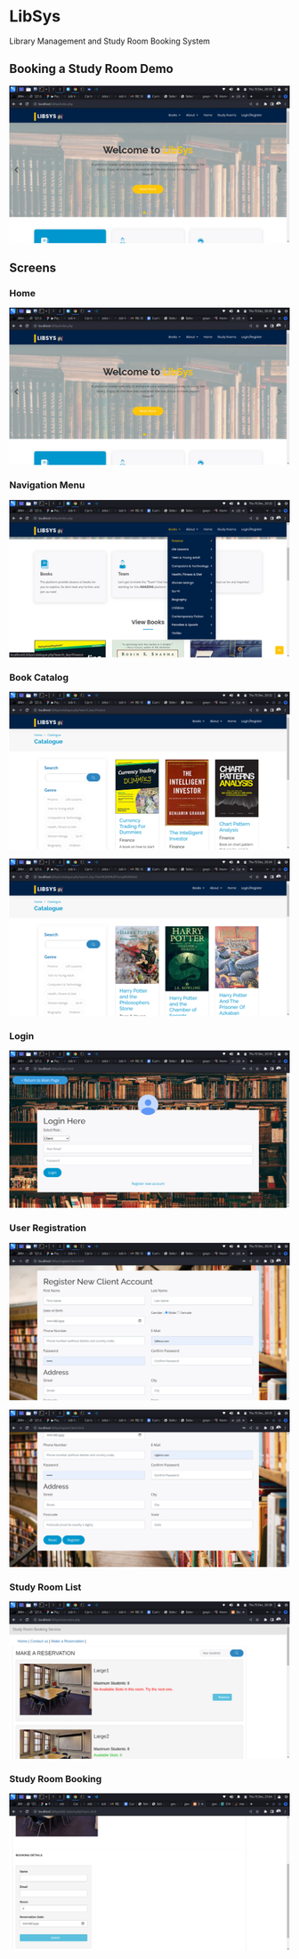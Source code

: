 # LibSys
Library Management and Study Room Booking System

## Booking a Study Room Demo
[![Watch the video](/Screenshots/Screenshot_2022-12-15_23_30_40.png)](https://youtu.be/P6fAQdwYcvU)

## Screens

### Home
![Alt text](/Screenshots/Screenshot_2022-12-15_23_30_40.png "Home Screen")

### Navigation Menu
![Alt text](/Screenshots/Screenshot_2022-12-15_23_32_15.png "Navigation Screen")

### Book Catalog
![Alt text](/Screenshots/Screenshot_2022-12-15_23_32_30.png "Book Catalog")

![Alt text](/Screenshots/Screenshot_2022-12-15_23_34_05.png "Book Catalog")

### Login
![Alt text](/Screenshots/Screenshot_2022-12-15_23_35_00.png "Login Screen")

### User Registration
![Alt text](/Screenshots/Screenshot_2022-12-15_23_35_36.png "User Registration Screen")

![Alt text](/Screenshots/Screenshot_2022-12-15_23_35_47.png "User Registration Screen")

### Study Room List
![Alt text](/Screenshots/Screenshot_2022-12-15_23_38_01.png "Study Rooms Screen")

### Study Room Booking
![Alt text](/Screenshots/Screenshot_2022-12-16_00_04_35.png "Study Room Booking Screen")
